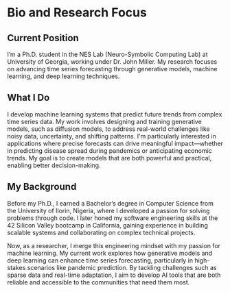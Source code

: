 # Bio and Research Focus  

## Current Position  

I’m a Ph.D. student in the NES Lab (Neuro-Symbolic Computing Lab) at University of Georgia, working under Dr. John Miller. My research focuses on advancing time series forecasting through generative models, machine learning, and deep learning techniques.  

## What I Do

I develop machine learning systems that predict future trends from complex time series data. My work involves designing and training generative models, such as diffusion models, to address real-world challenges like noisy data, uncertainty, and shifting patterns. I'm particularly interested in applications where precise forecasts can drive meaningful impact—whether in predicting disease spread during pandemics or anticipating economic trends. My goal is to create models that are both powerful and practical, enabling better decision-making.  

## My Background  

Before my Ph.D., I earned a Bachelor’s degree in Computer Science from the University of Ilorin, Nigeria, where I developed a passion for solving problems through code. I later honed my software engineering skills at the 42 Silicon Valley bootcamp in California, gaining experience in building scalable systems and collaborating on complex technical projects.  

Now, as a researcher, I merge this engineering mindset with my passion for machine learning. My current work explores how generative models and deep learning can enhance time series forecasting, particularly in high-stakes scenarios like pandemic prediction. By tackling challenges such as sparse data and real-time adaptation, I aim to develop AI tools that are both reliable and accessible to the communities that need them most.
